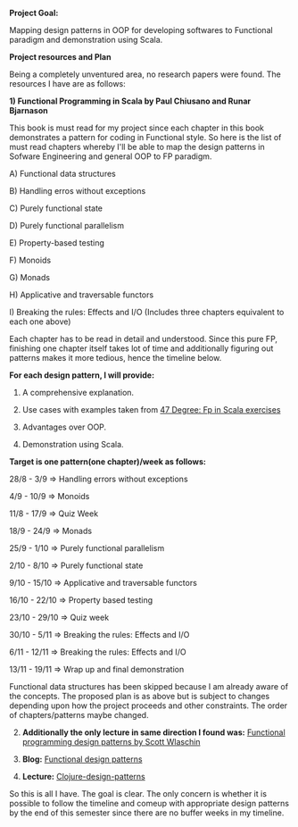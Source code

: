 **Project Goal:**

Mapping design patterns in OOP for developing softwares to Functional paradigm and demonstration using Scala.

**Project resources and Plan**

Being a completely unventured area, no research papers were found. The resources I have are as follows:

**1) Functional Programming in Scala by Paul Chiusano and Runar Bjarnason**

This book is must read for my project since each chapter in this book demonstrates a pattern for coding in Functional style. So here is the list of must read chapters whereby I'll be able to map the design patterns in Sofware Engineering and general OOP to FP paradigm.

A) Functional data structures

B) Handling erros without exceptions

C) Purely functional state

D) Purely functional parallelism

E) Property-based testing

F) Monoids

G) Monads

H) Applicative and traversable functors

I) Breaking the rules: Effects and I/O
 (Includes three chapters equivalent to each one above)

Each chapter has to be read in detail and understood. Since this pure FP, finishing one chapter itself takes lot of time and additionally figuring out patterns makes it more tedious, hence the timeline below. 

**For each design pattern, I will provide:**

1. A comprehensive explanation.

2. Use cases with examples taken from [47 Degree: Fp in Scala exercises](https://www.scala-exercises.org/) 

3. Advantages over OOP.

4. Demonstration using Scala.

**Target is one pattern(one chapter)/week as follows:**

28/8 - 3/9    => Handling errors without exceptions

4/9  - 10/9   => Monoids

11/8 - 17/9   => Quiz Week

18/9 - 24/9   => Monads

25/9 - 1/10   => Purely functional parallelism

2/10 - 8/10   => Purely functional state

9/10 - 15/10  => Applicative and traversable functors

16/10 - 22/10 => Property based testing

23/10 - 29/10 => Quiz week

30/10 - 5/11  => Breaking the rules: Effects and I/O

6/11 - 12/11  => Breaking the rules: Effects and I/O

13/11 - 19/11 => Wrap up and final demonstration

Functional data structures has been skipped because I am already aware of the concepts. The proposed plan is as above but is subject to changes depending upon how the project proceeds and other constraints. The order of 
chapters/patterns maybe changed.

2) **Additionally the only lecture in same direction I found was:** [Functional programming design patterns by Scott Wlaschin](https://vimeo.com/113588389)

3) **Blog:** [Functional design patterns](https://www.ibm.com/developerworks/library/j-ft10/index.html)

4) **Lecture:** [Clojure-design-patterns](https://www.infoq.com/presentations/Clojure-Design-Patterns)

So this is all I have. The goal is clear. The only concern is whether it is possible to follow the timeline and comeup with appropriate design patterns by the end of this semester since there are no buffer weeks in my timeline.
